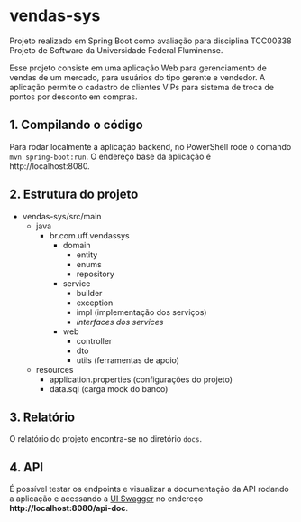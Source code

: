 # vendas-sys
Projeto realizado em Spring Boot como avaliação para disciplina TCC00338 Projeto de Software da Universidade Federal Fluminense.

Esse projeto consiste em uma aplicação Web para gerenciamento de vendas de um mercado, para usuários do tipo gerente e vendedor. A aplicação permite o cadastro de clientes VIPs para sistema de troca de pontos por desconto em compras.

## 1. Compilando o código

Para rodar localmente a aplicação backend, no PowerShell rode o comando `mvn spring-boot:run`. O endereço base da aplicação é http://localhost:8080.

## 2. Estrutura do projeto

* vendas-sys/src/main
    * java
        * br.com.uff.vendassys
            * domain
                * entity
                * enums 
                * repository
            * service
                * builder
                * exception
                * impl (implementação dos serviços)
                * *interfaces dos services*
            * web
                * controller
                * dto
                * utils (ferramentas de apoio)
    * resources
        * application.properties (configurações do projeto)
        * data.sql (carga mock do banco)

## 3. Relatório

O relatório do projeto encontra-se no diretório `docs`.

## 4. API

É possível testar os endpoints e visualizar a documentação da API rodando a aplicação e acessando a [UI Swagger](https://swagger.io/tools/swagger-ui/) no endereço **http://localhost:8080/api-doc**.
